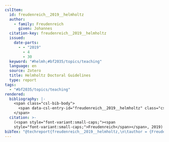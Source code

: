 ```yaml
---
cslItem:
  id: freudenreich__2019__helmholtz
  author:
    - family: Freudenreich
      given: Johannes
  citation-key: freudenreich__2019__helmholtz
  issued:
    date-parts:
      - - "2019"
        - 4
        - 30
  keyword: "#helmh;#bf2035/topics/teaching"
  language: en
  source: Zotero
  title: Helmholtz Doctoral Guidelines
  type: report
tags:
  - "#bf2035/topics/teaching"
rendered:
  bibliography: |-
    <span class="csl-bib-body">
      <span data-csl-entry-id="freudenreich__2019__helmholtz" class="csl-entry"><span class='author-bib'>Freudenreich</span>. <span class='date-bib'>(2019)</span>. <span class='title'><i><b><span style="font-style:normal;">Helmholtz Doctoral Guidelines</span></b></i></span>.</span>
    </span>
  citation: >-
    (<span style="font-variant:small-caps;"><span
    style="font-variant:small-caps;">Freudenreich</span></span>, 2019)
bibTex: "@techreport{freudenreich__2019__helmholtz,\n\tauthor = {Freudenreich, Johannes},\n\tyear = {2019},\n\tmonth = {apr 30},\n\ttitle = {Helmholtz {Doctoral} {Guidelines}},\n}\n\n"
---
```

